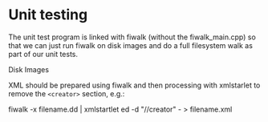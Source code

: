 Unit testing
============
The unit test program is linked with fiwalk (without the fiwalk_main.cpp) so that we can just run fiwalk on disk images and do a full filesystem walk as part of our unit tests.

Disk Images

XML should be prepared using fiwalk and then processing with xmlstarlet to remove the `<creator>` section, e.g.:

fiwalk -x filename.dd | xmlstartlet ed -d "//creator" - > filename.xml
